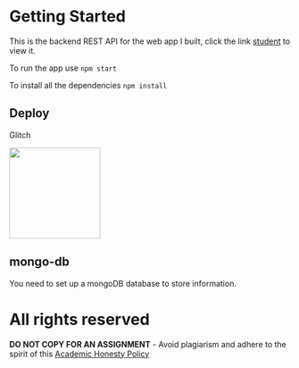 # Getting Started

This is the backend REST API for the web app I built, click the link [student](https://ifeanyi-typescript-student.netlify.app) to view it.

To run the app use `npm start`

To install all the dependencies `npm install`

## Deploy

Glitch

[<img src="https://cdn.gomix.com/2bdfb3f8-05ef-4035-a06e-2043962a3a13%2Fremix-button.svg" width="163px" />](https://glitch.com/edit/#!/import/github/MasterIfeanyi/node-student)

## mongo-db

You need to set up a mongoDB database to store information.

# All rights reserved

**DO NOT COPY FOR AN ASSIGNMENT** - Avoid plagiarism and adhere to the spirit of this [Academic Honesty Policy](https://www.freecodecamp.org/news/academic-honesty-policy/)